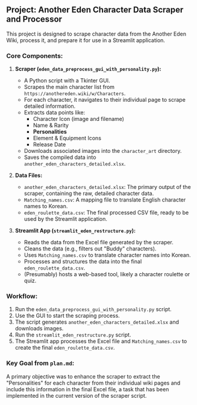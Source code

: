 ## Project: Another Eden Character Data Scraper and Processor

This project is designed to scrape character data from the Another Eden Wiki, process it, and prepare it for use in a Streamlit application.

### Core Components:

1.  **Scraper (`eden_data_preprocess_gui_with_personality.py`):**
    *   A Python script with a Tkinter GUI.
    *   Scrapes the main character list from `https://anothereden.wiki/w/Characters`.
    *   For each character, it navigates to their individual page to scrape detailed information.
    *   Extracts data points like:
        *   Character Icon (image and filename)
        *   Name & Rarity
        *   **Personalities**
        *   Element & Equipment Icons
        *   Release Date
    *   Downloads associated images into the `character_art` directory.
    *   Saves the compiled data into `another_eden_characters_detailed.xlsx`.

2.  **Data Files:**
    *   `another_eden_characters_detailed.xlsx`: The primary output of the scraper, containing the raw, detailed character data.
    *   `Matching_names.csv`: A mapping file to translate English character names to Korean.
    *   `eden_roulette_data.csv`: The final processed CSV file, ready to be used by the Streamlit application.

3.  **Streamlit App (`streamlit_eden_restructure.py`):**
    *   Reads the data from the Excel file generated by the scraper.
    *   Cleans the data (e.g., filters out "Buddy" characters).
    *   Uses `Matching_names.csv` to translate character names into Korean.
    *   Processes and structures the data into the final `eden_roulette_data.csv`.
    *   (Presumably) hosts a web-based tool, likely a character roulette or quiz.

### Workflow:

1.  Run the `eden_data_preprocess_gui_with_personality.py` script.
2.  Use the GUI to start the scraping process.
3.  The script generates `another_eden_characters_detailed.xlsx` and downloads images.
4.  Run the `streamlit_eden_restructure.py` script.
5.  The Streamlit app processes the Excel file and `Matching_names.csv` to create the final `eden_roulette_data.csv`.

### Key Goal from `plan.md`:

A primary objective was to enhance the scraper to extract the "Personalities" for each character from their individual wiki pages and include this information in the final Excel file, a task that has been implemented in the current version of the scraper script.
